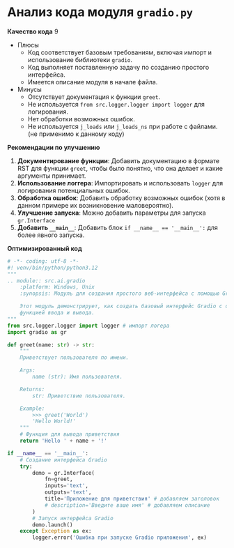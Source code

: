 # Анализ кода модуля `gradio.py`

**Качество кода**
9
- Плюсы
    - Код соответствует базовым требованиям, включая импорт и использование библиотеки `gradio`.
    - Код выполняет поставленную задачу по созданию простого интерфейса.
    - Имеется описание модуля в начале файла.
- Минусы
    - Отсутствует документация к функции `greet`.
    - Не используется `from src.logger.logger import logger` для логирования.
    - Нет обработки возможных ошибок.
    - Не используется `j_loads` или `j_loads_ns` при работе с файлами. (не применимо к данному коду)

**Рекомендации по улучшению**

1.  **Документирование функции**: Добавить документацию в формате RST для функции `greet`, чтобы было понятно, что она делает и какие аргументы принимает.
2.  **Использование логгера**: Импортировать и использовать `logger` для логирования потенциальных ошибок.
3.  **Обработка ошибок**: Добавить обработку возможных ошибок (хотя в данном примере их возникновение маловероятно).
4.  **Улучшение запуска**: Можно добавить параметры для запуска `gr.Interface`
5.  **Добавить `__main__`**: Добавить блок `if __name__ == '__main__':` для более явного запуска.

**Оптимизированный код**

```python
# -*- coding: utf-8 -*-
#! venv/bin/python/python3.12
"""
.. module:: src.ai.gradio
    :platform: Windows, Unix
    :synopsis: Модуль для создания простого веб-интерфейса с помощью Gradio.

    Этот модуль демонстрирует, как создать базовый интерфейс Gradio с одной текстовой
    функцией ввода и вывода.
"""
from src.logger.logger import logger # импорт логера
import gradio as gr

def greet(name: str) -> str:
    """
    Приветствует пользователя по имени.

    Args:
        name (str): Имя пользователя.

    Returns:
        str: Приветствие пользователя.

    Example:
        >>> greet('World')
        'Hello World!'
    """
    # Функция для вывода приветствия
    return 'Hello ' + name + '!'

if __name__ == '__main__':
    # Создание интерфейса Gradio
    try:
        demo = gr.Interface(
            fn=greet,
            inputs='text',
            outputs='text',
            title='Приложение для приветствия' # добавляем заголовок
            # description='Введите ваше имя' # добавляем описание
        )
        # Запуск интерфейса Gradio
        demo.launch()
    except Exception as ex:
        logger.error('Ошибка при запуске Gradio приложения', ex)
```